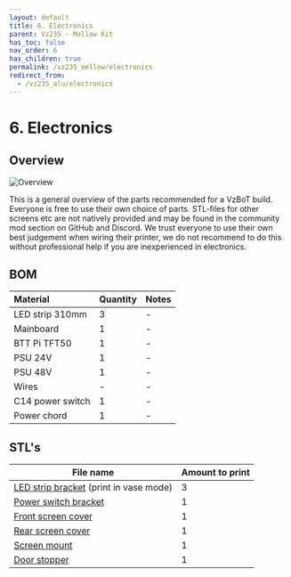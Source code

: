```yaml
---
layout: default
title: 6. Electronics
parent: Vz235 - Mellow Kit
has_toc: false
nav_order: 6
has_children: true
permalink: /vz235_mellow/electronics
redirect_from:
  - /vz235_alu/electronics
---
```


# 6. Electronics

## Overview

![Overview](../../assets/images/manual/vz235_mellow/electronics/overview.png)

This is a general overview of the parts recommended for a VzBoT build. Everyone is free to use their own choice of parts. STL-files for other screens etc are not natively provided and may be found in the community mod section on GitHub and Discord.
We trust everyone to use their own best judgement when wiring their printer, we do not recommend to do this without professional help if you are inexperienced in electronics.

## BOM

| Material         | Quantity | Notes |
| :--------------- | :------- | :---- |
| LED strip 310mm  | 3        | -     |
| Mainboard        | 1        | -     |
| BTT Pi TFT50     | 1        | -     |
| PSU 24V          | 1        | -     |
| PSU 48V          | 1        | -     |
| Wires            | -        | -     |
| C14 power switch | 1        | -     |
| Power chord      | 1        | -     |

## STL's

| File name                                  | Amount to print |
| ------------------------------------------ | --------------- |
| [LED strip bracket][] (print in vase mode) | 3               |
| [Power switch bracket][]                   | 1               |
| [Front screen cover][]                     | 1               |
| [Rear screen cover][]                      | 1               |
| [Screen mount][]                           | 1               |
| [Door stopper][]                           | 1               |

[LED strip bracket]: https://github.com/VzBoT3D/VzBoT-Vz235/blob/main/Assemblies%20%26%20STL/Frame/Frame%20brace.stl
[Power switch bracket]: https://github.com/VzBoT3D/VzBoT-Vz235/blob/main/Assemblies%20%26%20STL/Frame/Frame%20brace.stl
[Front screen cover]: https://github.com/VzBoT3D/VzBoT-Vz235/blob/main/Assemblies%20%26%20STL/Frame/Frame%20brace.stl
[Rear screen cover]: https://github.com/VzBoT3D/VzBoT-Vz235/blob/main/Assemblies%20%26%20STL/Frame/Frame%20brace.stl
[Screen mount]: https://github.com/VzBoT3D/VzBoT-Vz235/blob/main/Assemblies%20%26%20STL/Frame/Frame%20brace.stl
[Door stopper]: https://github.com/VzBoT3D/VzBoT-Vz235/blob/main/Assemblies%20%26%20STL/Frame/Frame%20brace.stl
